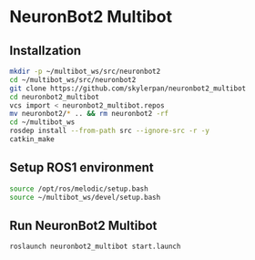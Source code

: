 # NeuronBot2 Multibot
## Installzation
```bash
mkdir -p ~/multibot_ws/src/neuronbot2
cd ~/multibot_ws/src/neuronbot2
git clone https://github.com/skylerpan/neuronbot2_multibot
cd neuronbot2_multibot
vcs import < neuronbot2_multibot.repos
mv neuronbot2/* .. && rm neuronbot2 -rf
cd ~/multibot_ws
rosdep install --from-path src --ignore-src -r -y
catkin_make
```
## Setup ROS1 environment
```bash
source /opt/ros/melodic/setup.bash
source ~/multibot_ws/devel/setup.bash
```
## Run NeuronBot2 Multibot
```bash
roslaunch neuronbot2_multibot start.launch
```